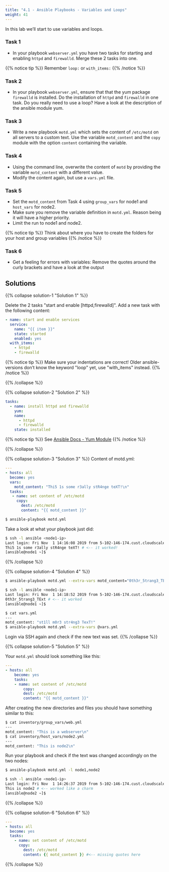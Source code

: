 ```yaml
---
title: "4.1 - Ansible Playbooks - Variables and Loops"
weight: 41
---
```


In this lab we’ll start to use variables and loops.

### Task 1

- In your playbook `webserver.yml` you have two tasks for starting and enabling `httpd` and `firewalld`. Merge these 2 tasks into one.

{{% notice tip %}}
Remember `loop:` or `with_items:`
{{% /notice %}}

### Task 2

- In your playbook `webserver.yml`, ensure that that the yum package `firewalld` is installed. Do the installation of `httpd` and `firewalld` in one task. Do you really need to use a loop? Have a look at the description of the ansible module yum.

### Task 3

- Write a new playbook `motd.yml` which sets the content of `/etc/motd` on all servers to a custom text. Use the variable `motd_content` and the `copy` module with the option `content` containing the variable.

### Task 4

- Using the command line, overwrite the content of `motd` by providing the variable `motd_content` with a different value.
- Modify the content again, but use a `vars.yml` file.

### Task 5

- Set the `motd_content` from Task 4 using `group_vars` for node1 and `host_vars` for node2.
- Make sure you remove the variable definition in `motd.yml`. Reason being it will have a higher priority.
- Limit the run to node1 and node2.

{{% notice tip %}}
  Think about where you have to create the folders for your host and group variables
{{% /notice %}}

### Task 6

- Get a feeling for errors with variables: Remove the quotes around the curly brackets and have a look at the output

## Solutions

{{% collapse solution-1 "Solution 1" %}}

Delete the 2 tasks "start and enable \[httpd,firewalld\]". Add a new task with the following content:
```yaml
- name: start and enable services
  service:
    name: "{{ item }}"
    state: started
    enabled: yes
  with_items:
    - httpd
    - firewalld
```

{{% notice tip %}}
Make sure your indentations are correct!
Older ansible-versions don’t know the keyword "loop" yet, use "with\_items" instead.
{{% /notice %}}

{{% /collapse %}}

{{% collapse solution-2 "Solution 2" %}}
```yaml
tasks:
  - name: install httpd and firewalld
    yum:
    name:
      - httpd
      - firewalld
    state: installed
```

{{% notice tip %}}
See [Ansible Docs - Yum Module](https://docs.ansible.com/ansible/latest/modules/yum_module.html#yum-module)
{{% /notice %}}

{{% /collapse %}}


{{% collapse solution-3 "Solution 3" %}}
Content of motd.yml:

```yaml
---
- hosts: all
  become: yes
  vars:
    motd_content: "Thi5 1s some r3ally stR4nge teXT!\n"
  tasks:
   - name: set content of /etc/motd
     copy:
       dest: /etc/motd
       content: "{{ motd_content }}"
```
```bash
$ ansible-playbook motd.yml
```

Take a look at what your playbook just did:

```bash
$ ssh -l ansible <node1-ip>
Last login: Fri Nov  1 14:16:08 2019 from 5-102-146-174.cust.cloudscale.ch
Thi5 1s some r3ally stR4nge teXT! # <-- it worked!
[ansible@node1 ~]$
```
{{% /collapse %}}

{{% collapse solution-4 "Solution 4" %}}

```bash
$ ansible-playbook motd.yml --extra-vars motd_content="0th3r_5trang3_TExt"

$ ssh -l ansible <node1-ip>
Last login: Fri Nov  1 14:18:52 2019 from 5-102-146-174.cust.cloudscale.ch
0th3r_5trang3_TExt # <-- it worked
[ansible@node1 ~]$
```

```bash
$ cat vars.yml
---
motd_content: "st1ll m0r3 str4ng3 TexT!"
$ ansible-playbook motd.yml --extra-vars @vars.yml
```

Login via SSH again and check if the new text was set.
{{% /collapse %}}

{{% collapse solution-5 "Solution 5" %}}

Your `motd.yml` should look something like this:

```yaml
---
- hosts: all
    become: yes
    tasks:
    - name: set content of /etc/motd
        copy:
        dest: /etc/motd
        content: "{{ motd_content }}"
```

After creating the new directories and files you should have something similar to this:

```bash
$ cat inventory/group_vars/web.yml
---
motd_content: "This is a webserver\n"
$ cat inventory/host_vars/node2.yml
---
motd_content: "This is node2\n"
```

Run your playbook and check if the text was changed accordingly on the two nodes:

```bash
$ ansible-playbook motd.yml -l node1,node2

$ ssh -l ansible <node1-ip>
Last login: Fri Nov  1 14:26:37 2019 from 5-102-146-174.cust.cloudscale.ch
This is node2 # <-- worked like a charm
[ansible@node2 ~]$
```
{{% /collapse %}}

{{% collapse solution-6 "Solution 6" %}}
```yaml
---
- hosts: all
  become: yes
  tasks:
    - name: set content of /etc/motd
      copy:
        dest: /etc/motd
        content: {{ motd_content }} #<-- missing quotes here
``` 
{{% /collapse %}}
